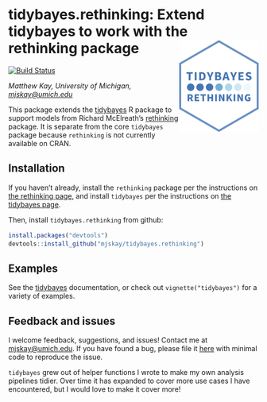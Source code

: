 
# tidybayes.rethinking: Extend tidybayes to work with the rethinking package <img id="tidybayes_logo" src="man/figures/logo.svg" align="right" />

[![Build
Status](https://travis-ci.org/mjskay/tidybayes.png?branch=master)](https://travis-ci.org/mjskay/tidybayes)

*Matthew Kay, University of Michigan, <mjskay@umich.edu>*

This package extends the
[tidybayes](https://github.com/mjskay/tidybayes) R package to support
models from Richard McElreath’s
[rethinking](https://github.com/rmcelreath/rethinking) package. It is
separate from the core `tidybayes` package because `rethinking` is not
currently available on CRAN.

## Installation

If you haven’t already, install the `rethinking` package per the
instructions on [the rethinking
page](https://github.com/rmcelreath/rethinking), and install `tidybayes`
per the instructions on [the tidybayes
page](https://github.com/mjskay/tidybayes).

Then, install `tidybayes.rethinking` from github:

``` r
install.packages("devtools")
devtools::install_github("mjskay/tidybayes.rethinking")
```

## Examples

See the [tidybayes](https://github.com/mjskay/tidybayes) documentation,
or check out `vignette("tidybayes")` for a variety of examples.

## Feedback and issues

I welcome feedback, suggestions, and issues\! Contact me at
<mjskay@umich.edu>. If you have found a bug, please file it
[here](https://github.com/mjskay/tidybayes/issues/new) with minimal code
to reproduce the issue.

`tidybayes` grew out of helper functions I wrote to make my own analysis
pipelines tidier. Over time it has expanded to cover more use cases I
have encountered, but I would love to make it cover more\!
